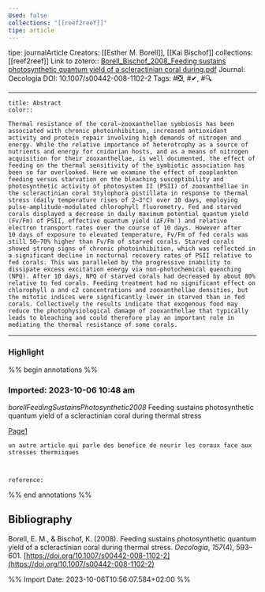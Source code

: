 ```yaml
---
Used: false
collections: "[[reef2reef]]"
tipe: article
---
```

tipe: journalArticle
Creators: [[Esther M. Borell]], [[Kai Bischof]]
collections: [[reef2reef]]
Link to zotero:: [Borell_Bischof_2008_Feeding sustains photosynthetic quantum yield of a scleractinian coral during.pdf](zotero://select/library/items/XD2M9NSN)
Journal: Oecologia
DOI: 10.1007/s00442-008-1102-2
Tags: #❎, #✔, #🔍

---
```ad-note
title: Abstract
color:: 

Thermal resistance of the coral–zooxanthellae symbiosis has been associated with chronic photoinhibition, increased antioxidant activity and protein repair involving high demands of nitrogen and energy. While the relative importance of heterotrophy as a source of nutrients and energy for cnidarian hosts, and as a means of nitrogen acquisition for their zooxanthellae, is well documented, the effect of feeding on the thermal sensitivity of the symbiotic association has been so far overlooked. Here we examine the effect of zooplankton feeding versus starvation on the bleaching susceptibility and photosynthetic activity of photosystem II (PSII) of zooxanthellae in the scleractinian coral Stylophora pistillata in response to thermal stress (daily temperature rises of 2–3°C) over 10 days, employing pulse-amplitude-modulated chlorophyll fluorometry. Fed and starved corals displayed a decrease in daily maximum potential quantum yield (Fv/Fm) of PSII, effective quantum yield (∆F/Fm′) and relative electron transport rates over the course of 10 days. However after 10 days of exposure to elevated temperature, Fv/Fm of fed corals was still 50–70% higher than Fv/Fm of starved corals. Starved corals showed strong signs of chronic photoinhibition, which was reflected in a significant decline in nocturnal recovery rates of PSII relative to fed corals. This was paralleled by the progressive inability to dissipate excess excitation energy via non-photochemical quenching (NPQ). After 10 days, NPQ of starved corals had decreased by about 80% relative to fed corals. Feeding treatment had no significant effect on chlorophyll a and c2 concentrations and zooxanthellae densities, but the mitotic indices were significantly lower in starved than in fed corals. Collectively the results indicate that exogenous food may reduce the photophysiological damage of zooxanthellae that typically leads to bleaching and could therefore play an important role in mediating the thermal resistance of some corals.

```

---
### Highlight

%% begin annotations %%



### Imported: 2023-10-06 10:48 am

*borellFeedingSustainsPhotosynthetic2008*
	Feeding sustains photosynthetic quantum yield of a scleractinian coral during thermal stress 
	
[Page1](zotero://open-pdf/library/items/XD2M9NSN?page=1&a=BWIR922X)
	
	un autre article qui parle des benefice de nourir les coraux face aux stresses thermiiques
	
	
	
	reference:


%% end annotations %%

## Bibliography

Borell, E. M., & Bischof, K. (2008). Feeding sustains photosynthetic quantum yield of a scleractinian coral during thermal stress. _Oecologia_, _157_(4), 593–601. [https://doi.org/10.1007/s00442-008-1102-2](https://doi.org/10.1007/s00442-008-1102-2)

%% Import Date: 2023-10-06T10:56:07.584+02:00 %%
